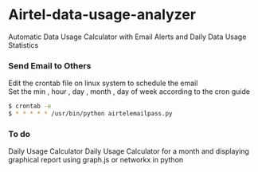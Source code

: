 # Airtel-data-usage-analyzer
Automatic Data Usage Calculator with Email Alerts and Daily Data Usage Statistics 
### Send Email to Others
Edit the crontab file on linux system to schedule the email <br>
Set the min , hour , day , month , day of week according to the cron guide 
```sh
$ crontab -e 
$ * * * * * /usr/bin/python airtelemailpass.py

```


### To do 
Daily Usage Calculator 
Daily Usage Calculator for a month and displaying graphical report using graph.js or networkx in python  

